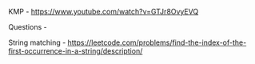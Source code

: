 KMP - https://www.youtube.com/watch?v=GTJr8OvyEVQ

Questions - 

String matching - https://leetcode.com/problems/find-the-index-of-the-first-occurrence-in-a-string/description/ 
